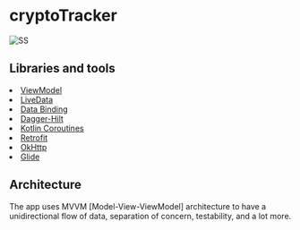 # cryptoTracker

![SS](#)


## Libraries and tools 


<li><a href="https://developer.android.com/topic/libraries/architecture/viewmodel">ViewModel</a></li>
<li><a href="https://developer.android.com/topic/libraries/architecture/livedata">LiveData</a></li>
<li><a href="https://developer.android.com/topic/libraries/data-binding">Data Binding</a></li>
<li><a href="https://dagger.dev/hilt/">Dagger-Hilt</a></li>
<li><a href="https://developer.android.com/topic/libraries/architecture/coroutines">Kotlin Coroutines</a></li>
<li><a href="https://square.github.io/retrofit/">Retrofit</a></li>
<li><a href="https://github.com/square/okhttp">OkHttp</a></li>
<li><a href="https://github.com/bumptech/glide">Glide</a></li>


## Architecture
The app uses MVVM [Model-View-ViewModel] architecture to have a unidirectional flow of data, separation of concern, testability, and a lot more.
